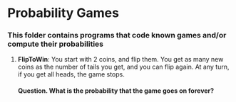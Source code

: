 # Probability Games
### This folder contains programs that code known games and/or compute their probabilities

1. **FlipToWin**: You start with 2 coins, and flip them. You get as many new coins as the number of tails you get, and you can flip again. At any turn, if you get all heads, the game stops.  
    #### Question. What is the probability that the game goes on forever?
